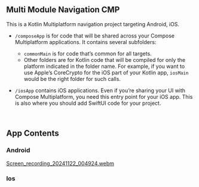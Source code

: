 ## Multi Module Navigation CMP

This is a Kotlin Multiplatform navigation project targeting Android, iOS.

* `/composeApp` is for code that will be shared across your Compose Multiplatform applications.
  It contains several subfolders:
  - `commonMain` is for code that’s common for all targets.
  - Other folders are for Kotlin code that will be compiled for only the platform indicated in the folder name.
    For example, if you want to use Apple’s CoreCrypto for the iOS part of your Kotlin app,
    `iosMain` would be the right folder for such calls.

* `/iosApp` contains iOS applications. Even if you’re sharing your UI with Compose Multiplatform, 
  you need this entry point for your iOS app. This is also where you should add SwiftUI code for your project.

</br>

## App Contents

### Android

[Screen_recording_20241122_004924.webm](https://github.com/user-attachments/assets/e23af458-42b1-4717-ba98-448153aa4aaa)

### Ios



